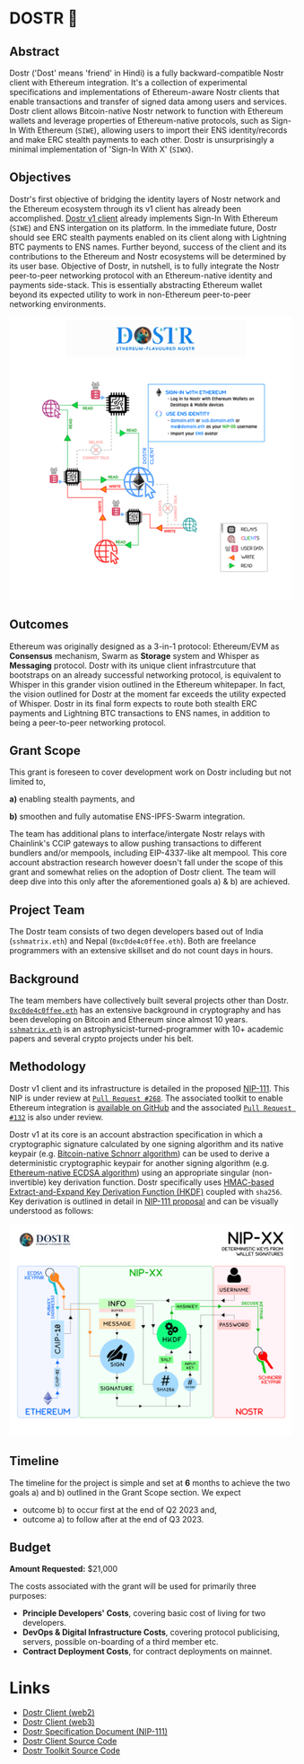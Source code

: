 # DOSTR 📡

## Abstract
Dostr ('Dost' means 'friend' in Hindi) is a fully backward-compatible Nostr client with Ethereum integration. It's a collection of experimental specifications and implementations of Ethereum-aware Nostr clients that enable transactions and transfer of signed data among users and services. Dostr client allows Bitcoin-native Nostr network to function with Ethereum wallets and leverage properties of Ethereum-native protocols, such as Sign-In With Ethereum (`SIWE`), allowing users to import their ENS identity/records and make ERC stealth payments to each other. Dostr is unsurprisingly a minimal implementation of 'Sign-In With X' (`SIWX`).

## Objectives
Dostr's first objective of bridging the identity layers of Nostr network and the Ethereum ecosystem through its v1 client has already been accomplished. [Dostr v1 client](https://dostr.eth.limo) already implements Sign-In With Ethereum (`SIWE`) and ENS intergation on its platform. In the immediate future, Dostr should see ERC stealth payments enabled on its client along with Lightning BTC payments to ENS names. Further beyond, success of the client and its contributions to the Ethereum and Nostr ecosystems will be determined by its user base. Objective of Dostr, in nutshell, is to fully integrate the Nostr peer-to-peer networking protocol with an Ethereum-native identity and payments side-stack. This is essentially abstracting Ethereum wallet beyond its expected utility to work in non-Ethereum peer-to-peer networking environments.

![](https://raw.githubusercontent.com/dostr-eth/resources/main/graphics/dostr.png)

## Outcomes
Ethereum was originally designed as a 3-in-1 protocol: Ethereum/EVM as **Consensus** mechanism, Swarm as **Storage** system and Whisper as **Messaging** protocol. Dostr with its unique client infrastrcuture that bootstraps on an already successful networking protocol, is equivalent to Whisper in this grander vision outlined in the Ethereum whitepaper. In fact, the vision outlined for Dostr at the moment far exceeds the utility expected of Whisper. Dostr in its final form expects to route both stealth ERC payments and Lightning BTC transactions to ENS names, in addition to being a peer-to-peer networking protocol.  

## Grant Scope
This grant is foreseen to cover development work on Dostr including but not limited to,

**a)** enabling stealth payments, and

**b)** smoothen and fully automatise ENS-IPFS-Swarm integration.

The team has additional plans to interface/intergate Nostr relays with Chainlink's CCIP gateways to allow pushing transactions to different bundlers and/or mempools, including EIP-4337-like alt mempool. This core account abstraction research however doesn't fall under the scope of this grant and somewhat relies on the adoption of Dostr client. The team will deep dive into this only after the aforementioned goals a) & b) are achieved.

## Project Team
The Dostr team consists of two degen developers based out of India (`sshmatrix.eth`) and Nepal (`0xc0de4c0ffee.eth`). Both are freelance programmers with an extensive skillset and do not count days in hours.

## Background
The team members have collectively built several projects other than Dostr. [`0xc0de4c0ffee.eth`](https://github.com/0xc0de4c0ffee) has an extensive background in cryptography and has been developing on Bitcoin and Ethereum since almost 10 years. [`sshmatrix.eth`](https://sshmatrix.eth.limo) is an astrophysicist-turned-programmer with 10+ academic papers and several crypto projects under his belt.

## Methodology
Dostr v1 client and its infrastructure is detailed in the proposed [NIP-111](https://github.com/dostr-eth/nips/blob/ethkeygen/111.md). This NIP is under review at [`Pull Request #268`](https://github.com/nostr-protocol/nips/pull/268). The associated toolkit to enable Ethereum integration is [available on GitHub](https://github.com/dostr-eth/nostr-tools/tree/sign-in-with-x) and the associated [`Pull Request #132`](https://github.com/nbd-wtf/nostr-tools/pull/132) is also under review.

Dostr v1 at its core is an account abstraction specification in which a cryptographic signature calculated by one signing algorithm and its native keypair (e.g. [Bitcoin-native Schnorr algorithm](https://github.com/bitcoin/bips/blob/master/bip-0340.mediawiki)) can be used to derive a deterministic cryptographic keypair for another signing algorithm (e.g. [Ethereum-native ECDSA algorithm](https://eips.ethereum.org/EIPS/eip-191)) using an appropriate singular (non-invertible) key derivation function. Dostr specifically uses [HMAC-based Extract-and-Expand Key Derivation Function (HKDF)](https://datatracker.ietf.org/doc/html/rfc5869) coupled with `sha256`. Key derivation is outlined in detail in [NIP-111 proposal](https://github.com/dostr-eth/nips/blob/ethkeygen/111.md) and can be visually understood as follows:

![](https://raw.githubusercontent.com/dostr-eth/resources/main/graphics/nip-xx.png)

## Timeline
The timeline for the project is simple and set at **6** months to achieve the two goals a) and b) outlined in the Grant Scope section. We expect

- outcome b) to occur first at the end of Q2 2023 and,
- outcome a) to follow after at the end of Q3 2023.

## Budget
**Amount Requested:** $21,000

The costs associated with the grant will be used for primarily three purposes:

- **Principle Developers' Costs**, covering basic cost of living for two developers.
- **DevOps & Digital Infrastructure Costs**, covering protocol publicising, servers, possible on-boarding of a third member etc.
- **Contract Deployment Costs**, for contract deployments on mainnet.

# Links

- [Dostr Client (web2)](https://dostr.xyz)
- [Dostr Client (web3)](https://dostr.eth.limo)
- [Dostr Specification Document (NIP-111)](https://github.com/dostr-eth/nips/blob/ethkeygen/111.md)
- [Dostr Client Source Code](https://github.com/dostr-eth/dostr-client)
- [Dostr Toolkit Source Code](https://github.com/dostr-eth/nostr-tools)
